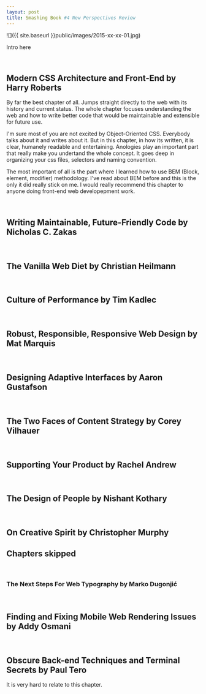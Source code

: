 ```yaml
---
layout: post
title: Smashing Book #4 New Perspectives Review
---
```


![]({{ site.baseurl }}public/images/2015-xx-xx-01.jpg)

Intro here

<!--more-->

<br/>

## Modern CSS Architecture and Front-End by Harry Roberts

By far the best chapter of all. Jumps straight directly to the web with its history and current status. The whole chapter focuses understanding the web and how to write better code that would be maintainable and extensible for future use.

I'm sure most of you are not excited by Object-Oriented CSS. Everybody talks about it and writes about it. But in this chapter, in how its written, it is clear, humanely readable and entertaining. Anologies play an important part that really make you undertand the whole concept. It goes deep in organizing your css files, selectors and naming convention.

The most important of all is the part where I learned how to use BEM (Block, element, modifier) methodology. I've read about BEM before and this is the only it did really stick on me. I would really recommend this chapter to anyone doing front-end web developepment work.

<br/>

## Writing Maintainable, Future-Friendly Code by Nicholas C. Zakas


<br/>

## The Vanilla Web Diet by Christian Heilmann


<br/>

## Culture of Performance by Tim Kadlec


<br/>

## Robust, Responsible, Responsive Web Design by Mat Marquis



<br/>

## Designing Adaptive Interfaces by Aaron Gustafson


<br/>

## The Two Faces of Content Strategy by Corey Vilhauer


<br/>

## Supporting Your Product by Rachel Andrew


<br/>

## The Design of People by Nishant Kothary


<br/>

## On Creative Spirit by Christopher Murphy



## Chapters skipped


<br/>

### The Next Steps For Web Typography by Marko Dugonjić


<br/>

## Finding and Fixing Mobile Web Rendering Issues by Addy Osmani


<br/>

## Obscure Back-end Techniques and Terminal Secrets by Paul Tero

It is very hard to relate to this chapter.
